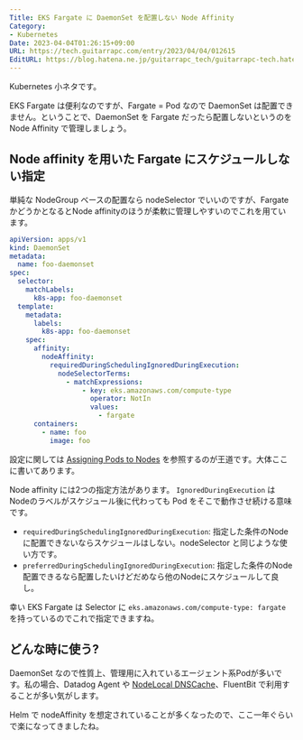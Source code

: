```yaml
---
Title: EKS Fargate に DaemonSet を配置しない Node Affinity
Category:
- Kubernetes
Date: 2023-04-04T01:26:15+09:00
URL: https://tech.guitarrapc.com/entry/2023/04/04/012615
EditURL: https://blog.hatena.ne.jp/guitarrapc_tech/guitarrapc-tech.hatenablog.com/atom/entry/4207112889977771931
---
```


Kubernetes 小ネタです。

EKS Fargate は便利なのですが、Fargate = Pod なので DaemonSet は配置できません。ということで、DaemonSet を Fargate だったら配置しないというのを Node Affinity で管理しましょう。

## Node affinity を用いた Fargate にスケジュールしない指定

単純な NodeGroup ベースの配置なら nodeSelector でいいのですが、Fargate かどうかとなるとNode affinityのほうが柔軟に管理しやすいのでこれを用ています。

```yaml
apiVersion: apps/v1
kind: DaemonSet
metadata:
  name: foo-daemonset
spec:
  selector:
    matchLabels:
      k8s-app: foo-daemonset
  template:
    metadata:
      labels:
        k8s-app: foo-daemonset
    spec:
      affinity:
        nodeAffinity:
          requiredDuringSchedulingIgnoredDuringExecution:
            nodeSelectorTerms:
              - matchExpressions:
                  - key: eks.amazonaws.com/compute-type
                    operator: NotIn
                    values:
                      - fargate
      containers:
        - name: foo
          image: foo
```


設定に関しては [Assigning Pods to Nodes](https://kubernetes.io/docs/concepts/scheduling-eviction/assign-pod-node/) を参照するのが王道です。大体ここに書いてあります。

Node affinity には2つの指定方法があります。 `IgnoredDuringExecution` は Nodeのラベルがスケジュール後に代わっても Pod をそこで動作させ続ける意味です。

* `requiredDuringSchedulingIgnoredDuringExecution`: 指定した条件のNodeに配置できないならスケジュールはしない。nodeSelector と同じような使い方です。
* `preferredDuringSchedulingIgnoredDuringExecution`: 指定した条件のNode配置できるなら配置したいけどだめなら他のNodeにスケジュールして良し。

幸い EKS Fargate は Selector に `eks.amazonaws.com/compute-type: fargate` を持っているのでこれで指定できますね。

## どんな時に使う?

DaemonSet なので性質上、管理用に入れているエージェント系Podが多いです。私の場合、Datadog Agent や [NodeLocal DNSCache](https://kubernetes.io/docs/tasks/administer-cluster/nodelocaldns/)、FluentBit で利用することが多い気がします。

Helm で nodeAffinity を想定されていることが多くなったので、ここ一年ぐらいで楽になってきましたね。
